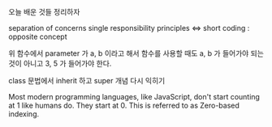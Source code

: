 오늘 배운 것들 정리하자

separation of concerns
single responsibility principles <=> short coding : opposite concept
<script>
// 함수 선언
function add (a: number, b: number) {
  return a + b
}

// 함수 사용
add(3, 5)

</script>
위 함수에서 parameter 가 a, b 이라고 해서 함수를 사용할 때도 a, b 가 들어가야 되는 것이 아니고 3, 5 가 들어가야 한다.

class 문법에서 inherit 하고 super 개념 다시 익히기

Most modern programming languages, like JavaScript, don't start counting at 1 like humans do. They start at 0. This is referred to as Zero-based indexing.
